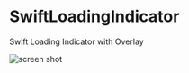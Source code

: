 # SwiftLoadingIndicator
Swift Loading Indicator with Overlay

<img src="https://raw.github.com/vincechan/SwiftLoadingIndicator/master/ScreenShots/SwiftLoadingIndicator.gif" alt="screen shot" >
